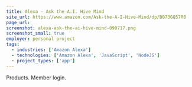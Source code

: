 ```yaml
---
title: Alexa - Ask the A.I. Hive Mind
site_url: https://www.amazon.com/Ask-the-A-I-Hive-Mind/dp/B073GQ57R8
page_url:
screenshot: alexa-ask-the-ai-hive-mind-090717.png
screenshot_small: true
employer: personal project
tags:
  - industries: ['Amazon Alexa']
  - technologies: ['Amazon Alexa', 'JavaScript', 'NodeJS']
  - project_types: ['app']
---
```


Products. Member login.
